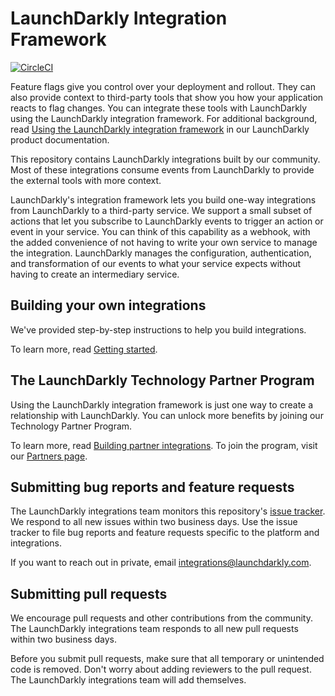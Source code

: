 # LaunchDarkly Integration Framework

[![CircleCI](https://circleci.com/gh/launchdarkly/integration-framework.svg?style=svg&circle-token=9a44436c3b22e7fb6a22df1ad9a2455a0d6f2d34)](https://circleci.com/gh/launchdarkly/integration-framework)

Feature flags give you control over your deployment and rollout. They can also provide context to third-party tools that show you how your application reacts to flag changes. You can integrate these tools with LaunchDarkly using the LaunchDarkly integration framework. For additional background, read [Using the LaunchDarkly integration framework](https://docs.launchdarkly.com/integrations/building-integrations) in our LaunchDarkly product documentation.

This repository contains LaunchDarkly integrations built by our community. Most of these integrations consume events from LaunchDarkly to provide the external tools with more context.

LaunchDarkly's integration framework lets you build one-way integrations from LaunchDarkly to a third-party service. We support a small subset of actions that let you subscribe to LaunchDarkly events to trigger an action or event in your service. You can think of this capability as a webhook, with the added convenience of not having to write your own service to manage the integration. LaunchDarkly manages the configuration, authentication, and transformation of our events to what your service expects without having to create an intermediary service.

## Building your own integrations

We've provided step-by-step instructions to help you build integrations.

To learn more, read [Getting started](https://docs.launchdarkly.com/integrations/partner-integrations/getting-started).

## The LaunchDarkly Technology Partner Program

Using the LaunchDarkly integration framework is just one way to create a relationship with LaunchDarkly. You can unlock more benefits by joining our Technology Partner Program.

To learn more, read [Building partner integrations](https://docs.launchdarkly.com/integrations/partner-integrations). To join the program, visit our [Partners page](https://launchdarkly.com/partners/).

## Submitting bug reports and feature requests

The LaunchDarkly integrations team monitors this repository's [issue tracker](https://github.com/launchdarkly/integration-framework/issues). We respond to all new issues within two business days. Use the issue tracker to file bug reports and feature requests specific to the platform and integrations.

If you want to reach out in private, email [integrations@launchdarkly.com](mailto:integrations@launchdarkly.com).

## Submitting pull requests

We encourage pull requests and other contributions from the community. The LaunchDarkly integrations team responds to all new pull requests within two business days.

Before you submit pull requests, make sure that all temporary or unintended code is removed. Don't worry about adding reviewers to the pull request. The LaunchDarkly integrations team will add themselves.
